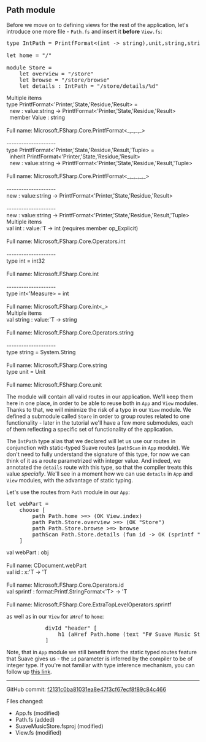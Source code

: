 ## Path module

Before we move on to defining views for the rest of the application, let's introduce one more file - `Path.fs` and insert it **before** `View.fs`:

<pre class="fssnip highlighted"><div lang="fsharp"><span class="k">type</span> <span class="i">IntPath</span> <span class="o">=</span> <span onmouseout="hideTip(event, 'Path.fs_fs1', 1)" onmouseover="showTip(event, 'Path.fs_fs1', 1)" class="i">PrintfFormat</span><span class="o">&lt;</span>(<span onmouseout="hideTip(event, 'Path.fs_fs2', 2)" onmouseover="showTip(event, 'Path.fs_fs2', 2)" class="i">int</span> <span class="k">-&gt;</span> <span onmouseout="hideTip(event, 'Path.fs_fs3', 3)" onmouseover="showTip(event, 'Path.fs_fs3', 3)" class="i">string</span>),<span onmouseout="hideTip(event, 'Path.fs_fs4', 4)" onmouseover="showTip(event, 'Path.fs_fs4', 4)" class="i">unit</span>,<span onmouseout="hideTip(event, 'Path.fs_fs3', 5)" onmouseover="showTip(event, 'Path.fs_fs3', 5)" class="i">string</span>,<span onmouseout="hideTip(event, 'Path.fs_fs3', 6)" onmouseover="showTip(event, 'Path.fs_fs3', 6)" class="i">string</span>,<span onmouseout="hideTip(event, 'Path.fs_fs2', 7)" onmouseover="showTip(event, 'Path.fs_fs2', 7)" class="i">int</span><span class="o">&gt;</span>&#10;&#10;<span class="k">let</span> <span class="i">home</span> <span class="o">=</span> <span class="s">&quot;/&quot;</span>&#10;&#10;<span class="k">module</span> <span class="i">Store</span> <span class="o">=</span>&#10;    <span class="k">let</span> <span class="i">overview</span> <span class="o">=</span> <span class="s">&quot;/store&quot;</span>&#10;    <span class="k">let</span> <span class="i">browse</span> <span class="o">=</span> <span class="s">&quot;/store/browse&quot;</span>&#10;    <span class="k">let</span> <span class="i">details</span> <span class="o">:</span> <span class="i">IntPath</span> <span class="o">=</span> <span class="s">&quot;/store/details/%d&quot;</span>&#10;</div></pre>&#10;<div class="tip" id="Path.fs_fs1">Multiple items<br />type PrintfFormat&lt;&#39;Printer,&#39;State,&#39;Residue,&#39;Result&gt; =<br />&#160;&#160;new : value:string -&gt; PrintfFormat&lt;&#39;Printer,&#39;State,&#39;Residue,&#39;Result&gt;<br />&#160;&#160;member Value : string<br /><br />Full name: Microsoft.FSharp.Core.PrintfFormat&lt;_,_,_,_&gt;<br /><br />--------------------<br />type PrintfFormat&lt;&#39;Printer,&#39;State,&#39;Residue,&#39;Result,&#39;Tuple&gt; =<br />&#160;&#160;inherit PrintfFormat&lt;&#39;Printer,&#39;State,&#39;Residue,&#39;Result&gt;<br />&#160;&#160;new : value:string -&gt; PrintfFormat&lt;&#39;Printer,&#39;State,&#39;Residue,&#39;Result,&#39;Tuple&gt;<br /><br />Full name: Microsoft.FSharp.Core.PrintfFormat&lt;_,_,_,_,_&gt;<br /><br />--------------------<br />new : value:string -&gt; PrintfFormat&lt;&#39;Printer,&#39;State,&#39;Residue,&#39;Result&gt;<br /><br />--------------------<br />new : value:string -&gt; PrintfFormat&lt;&#39;Printer,&#39;State,&#39;Residue,&#39;Result,&#39;Tuple&gt;</div>&#10;<div class="tip" id="Path.fs_fs2">Multiple items<br />val int : value:&#39;T -&gt; int (requires member op_Explicit)<br /><br />Full name: Microsoft.FSharp.Core.Operators.int<br /><br />--------------------<br />type int = int32<br /><br />Full name: Microsoft.FSharp.Core.int<br /><br />--------------------<br />type int&lt;&#39;Measure&gt; = int<br /><br />Full name: Microsoft.FSharp.Core.int&lt;_&gt;</div>&#10;<div class="tip" id="Path.fs_fs3">Multiple items<br />val string : value:&#39;T -&gt; string<br /><br />Full name: Microsoft.FSharp.Core.Operators.string<br /><br />--------------------<br />type string = System.String<br /><br />Full name: Microsoft.FSharp.Core.string</div>&#10;<div class="tip" id="Path.fs_fs4">type unit = Unit<br /><br />Full name: Microsoft.FSharp.Core.unit</div>&#10;&#10;

The module will contain all valid routes in our application.
We'll keep them here in one place, in order to be able to reuse both in `App` and `View` modules.
Thanks to that, we will minimize the risk of a typo in our `View` module.
We defined a submodule called `Store` in order to group routes related to one functionality - later in the tutorial we'll have a few more submodules, each of them reflecting a specific set of functionality of the application.

The `IntPath` type alias that we declared will let us use our routes in conjunction with static-typed Suave routes (`pathScan` in `App` module).
We don't need to fully understand the signature of this type, for now we can think of it as a route parametrized with integer value.
And indeed, we annotated the `details` route with this type, so that the compiler treats this value *specially*.
We'll see in a moment how we can use `details` in `App` and `View` modules, with the advantage of static typing.

Let's use the routes from `Path` module in our `App`:

<pre class="fssnip highlighted"><div lang="fsharp"><span class="k">let</span> <span onmouseout="hideTip(event, 'App.fs:15-21_fs1', 1)" onmouseover="showTip(event, 'App.fs:15-21_fs1', 1)" class="i">webPart</span> <span class="o">=</span> &#10;    <span class="i">choose</span> [&#10;        <span class="i">path</span> <span class="i">Path</span><span class="o">.</span><span class="i">home</span> <span class="o">&gt;</span><span class="o">=&gt;</span> (<span class="i">OK</span> <span class="i">View</span><span class="o">.</span><span class="i">index</span>)&#10;        <span class="i">path</span> <span class="i">Path</span><span class="o">.</span><span class="i">Store</span><span class="o">.</span><span class="i">overview</span> <span class="o">&gt;</span><span class="o">=&gt;</span> (<span class="i">OK</span> <span class="s">&quot;Store&quot;</span>)&#10;        <span class="i">path</span> <span class="i">Path</span><span class="o">.</span><span class="i">Store</span><span class="o">.</span><span class="i">browse</span> <span class="o">&gt;</span><span class="o">=&gt;</span> <span class="i">browse</span>&#10;        <span class="i">pathScan</span> <span class="i">Path</span><span class="o">.</span><span class="i">Store</span><span class="o">.</span><span class="i">details</span> (<span class="k">fun</span> <span onmouseout="hideTip(event, 'App.fs:15-21_fs2', 2)" onmouseover="showTip(event, 'App.fs:15-21_fs2', 2)" class="i">id</span> <span class="k">-&gt;</span> <span class="i">OK</span> (<span onmouseout="hideTip(event, 'App.fs:15-21_fs3', 3)" onmouseover="showTip(event, 'App.fs:15-21_fs3', 3)" class="i">sprintf</span> <span class="s">&quot;Details %d&quot;</span> <span onmouseout="hideTip(event, 'App.fs:15-21_fs2', 4)" onmouseover="showTip(event, 'App.fs:15-21_fs2', 4)" class="i">id</span>))&#10;    ]&#10;</div></pre>&#10;<div class="tip" id="App.fs:15-21_fs1">val webPart : obj<br /><br />Full name: CDocument.webPart</div>&#10;<div class="tip" id="App.fs:15-21_fs2">val id : x:&#39;T -&gt; &#39;T<br /><br />Full name: Microsoft.FSharp.Core.Operators.id</div>&#10;<div class="tip" id="App.fs:15-21_fs3">val sprintf : format:Printf.StringFormat&lt;&#39;T&gt; -&gt; &#39;T<br /><br />Full name: Microsoft.FSharp.Core.ExtraTopLevelOperators.sprintf</div>&#10;&#10;

as well as in our `View` for `aHref` to `home`:

<pre class="fssnip highlighted"><div lang="fsharp">            <span class="i">divId</span> <span class="s">&quot;header&quot;</span> [&#10;                <span class="i">h1</span> (<span class="i">aHref</span> <span class="i">Path</span><span class="o">.</span><span class="i">home</span> (<span class="i">text</span> <span class="s">&quot;F# Suave Music Store&quot;</span>))&#10;            ]&#10;</div></pre>&#10;&#10;

Note, that in `App` module we still benefit from the static typed routes feature that Suave gives us - the `id` parameter is inferred by the compiler to be of integer type.
If you're not familiar with type inference mechanism, you can follow up [this link](http://fsharpforfunandprofit.com/posts/type-inference/).


---

GitHub commit: [f2131c0ba81031ea8e47f3cf67ecf8f89c84c466](https://github.com/theimowski/SuaveMusicStoreTutorial/commit/f2131c0ba81031ea8e47f3cf67ecf8f89c84c466)

Files changed:

* App.fs (modified)
* Path.fs (added)
* SuaveMusicStore.fsproj (modified)
* View.fs (modified)

